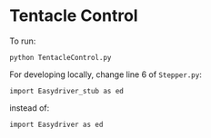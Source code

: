 Tentacle Control
===

To run:

    python TentacleControl.py

For developing locally, change line 6 of `Stepper.py`:

	import Easydriver_stub as ed

instead of:

	import Easydriver as ed
